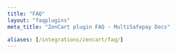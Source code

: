 ```yaml
---
title: "FAQ"
layout: "faqplugins"
meta_title: "ZenCart plugin FAQ - MultiSafepay Docs"

aliases: [/integrations/zencart/faq/]
---
```

